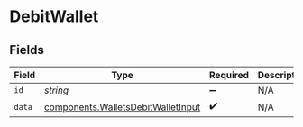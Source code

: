 # DebitWallet


## Fields

| Field                                                                                    | Type                                                                                     | Required                                                                                 | Description                                                                              |
| ---------------------------------------------------------------------------------------- | ---------------------------------------------------------------------------------------- | ---------------------------------------------------------------------------------------- | ---------------------------------------------------------------------------------------- |
| `id`                                                                                     | *string*                                                                                 | :heavy_minus_sign:                                                                       | N/A                                                                                      |
| `data`                                                                                   | [components.WalletsDebitWalletInput](../../models/components/walletsdebitwalletinput.md) | :heavy_check_mark:                                                                       | N/A                                                                                      |
